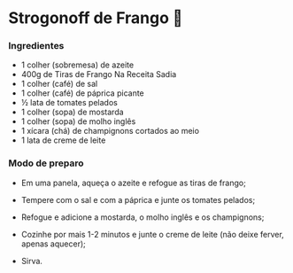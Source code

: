 # Strogonoff de Frango :chicken:

### Ingredientes

- 1 colher (sobremesa) de azeite
- 400g de Tiras de Frango Na Receita Sadia
- 1 colher (café) de sal
- 1 colher (café) de páprica picante
- ½ lata de tomates pelados
- 1 colher (sopa) de mostarda
- 1 colher (sopa) de molho inglês
- 1 xícara (chá) de champignons cortados ao meio
- 1 lata de creme de leite

### Modo de preparo

- Em uma panela, aqueça o azeite e refogue as tiras de frango;

- Tempere com o sal e com a páprica e junte os tomates pelados;

- Refogue e adicione a mostarda, o molho inglês e os champignons;

- Cozinhe por mais 1-2 minutos e junte o creme de leite (não deixe ferver, apenas aquecer);

- Sirva.

